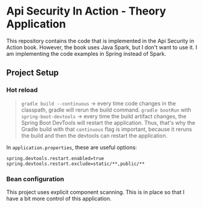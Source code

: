 # Api Security In Action - Theory Application 

This repository contains the code that is implemented in the Api Security in Action book. However, the book uses Java Spark, but I don't want to use it. I am implementing the code examples in Spring instead of Spark.

## Project Setup

### Hot reload
> `gradle build --continuous` -> every time code changes in the classpath, gradle will rerun the build command.
> `gradle bootRun` with `spring-boot-devtools` -> every time the build artifact changes, the Spring Boot DevTools will restart the application. Thus, that's why the Gradle build with that `continuous` flag is important, because it reruns the build and then the devtools can restart the application.

In `application.properties`, these are useful options:
```
spring.devtools.restart.enabled=true
spring.devtools.restart.exclude=static/**,public/**
```

### Bean configuration
This project uses explicit component scanning. This is in place so that I have a bit more control of this application.